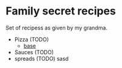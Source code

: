 # Family secret recipes

Set of recipess as given by my grandma.

- Pizza (TODO)
    - [base](./pizza/base.md)
- Sauces (TODO)
- spreads (TODO)
sasd
